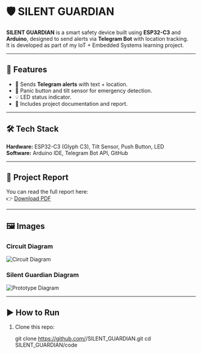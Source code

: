# 🛡️ SILENT GUARDIAN

**SILENT GUARDIAN** is a smart safety device built using **ESP32-C3** and **Arduino**, designed to send alerts via **Telegram Bot** with location tracking.  
It is developed as part of my IoT + Embedded Systems learning project.  

---

## 🚀 Features
- 📡 Sends **Telegram alerts** with text + location.  
- 🔘 Panic button and tilt sensor for emergency detection.  
- 💡 LED status indicator.  
- 📂 Includes project documentation and report.  

---

## 🛠️ Tech Stack
**Hardware:** ESP32-C3 (Glyph C3), Tilt Sensor, Push Button, LED  
**Software:** Arduino IDE, Telegram Bot API, GitHub  

---
## 📖 Project Report
You can read the full report here:  
👉 [Download PDF](docs/SILENT_GUARDIAN.pdf)

---

## 🖼️ Images

### Circuit Diagram
![Circuit Diagram](images/circuit_schematic.png)

### Silent Guardian Diagram
![Prototype Diagram](images/silent_guardian_image.png)

---

## ▶️ How to Run

1. Clone this repo:
   
   git clone https://github.com/<A-MOULIESWARAN>/SILENT_GUARDIAN.git
   cd SILENT_GUARDIAN/code
